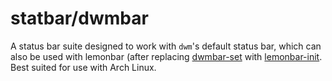 # statbar/dwmbar
A status bar suite designed to work with `dwm`'s default status bar, which can also be used with lemonbar (after replacing [dwmbar-set](dwmbar-set) with [lemonbar-init](../lemonbar/lemonbar-init). Best suited for use with Arch Linux.
